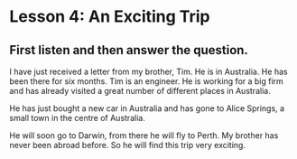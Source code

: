# Lesson 4: An Exciting Trip 
## First listen and then answer the question. 
I have just received a letter from my brother, Tim. 
He is in Australia. 
He has been there for six months. 
Tim is an engineer. 
He is working for a big firm and has already visited a great number of different places in Australia.

He has just bought a new car in Australia and has gone to Alice Springs, a small town in the centre of Australia.

He will soon go to Darwin, from there he will fly to Perth. 
My brother has never been abroad before. So he will find this trip very exciting.
